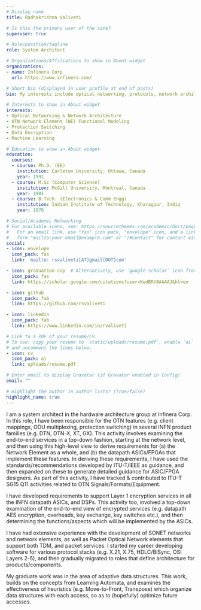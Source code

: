 ```yaml
---
# Display name
title: Radhakrishna Valiveti

# Is this the primary user of the site?
superuser: true

# Role/position/tagline
role: System Architect

# Organizations/Affiliations to show in About widget
organizations:
- name: Infinera Corp
  url: https://www.infinera.com/

# Short bio (displayed in user profile at end of posts)
bio: My interests include optical networking, protocols, network architecture.

# Interests to show in About widget
interests:
- Optical Networking & Network Architecture
- OTN Network Element (NE) Functional Modeling
- Protection Switching
- Data Encryption
- Machine Learning

# Education to show in About widget
education:
  courses:
  - course: Ph.D. (EE)
    institution: Carleton University, Ottawa, Canada
    year: 1991
  - course: M.Sc (Computer Science)
    institution: McGill University, Montreal, Canada
    year: 1981
  - course: B.Tech. (Electronics & Comm Engg)
    institution: Indian Institute of Technology, Kharagpur, India
    year: 1978

# Social/Academic Networking
# For available icons, see: https://sourcethemes.com/academic/docs/page-builder/#icons
#   For an email link, use "fas" icon pack, "envelope" icon, and a link in the
#   form "mailto:your-email@example.com" or "/#contact" for contact widget.
social:
- icon: envelope
  icon_pack: fas
  link: 'mailto: rsvaliveti[AT]gmail[DOT]com'

- icon: graduation-cap  # Alternatively, use `google-scholar` icon from `ai` icon pack
  icon_pack: fas
  link: https://scholar.google.com/citations?user=KedBRY8AAAAJ&hl=en

- icon: github
  icon_pack: fab
  link: https://github.com/rsvaliveti

- icon: linkedin
  icon_pack: fab
  link: https://www.linkedin.com/in/rvaliveti

# Link to a PDF of your resume/CV.
# To use: copy your resume to `static/uploads/resume.pdf`, enable `ai` icons in `params.toml`, 
# and uncomment the lines below.
- icon: cv
  icon_pack: ai
  link: uploads/resume.pdf

# Enter email to display Gravatar (if Gravatar enabled in Config)
email: ""

# Highlight the author in author lists? (true/false)
highlight_name: true
---
```


I am a system architect in the hardware architecture group at Infinera Corp. In
this role, I have been responsible for the OTN features (e.g. client mappings,
ODU multiplexing, protection switching) in several INFN product families
(e.g. DTN, DTN-X, XT, GX). This activity involves examining the end-to-end
services in a top-down fashion, starting at the network level, and then using
this high-level view to derive requirements for (a) the Network Element as a
whole, and (b) the datapath ASICs/FPGAs that implement these features. In
deriving these requirements, I have used the standards/recommendations
developed by ITU-T/IEEE as guidance, and then expanded on these to generate
detailed guidance for ASIC/FPGA designers. As part of this activity, I have
tracked & contributed to ITU-T SG15 Q11 activities related to OTN
Signals/Formats/Equipment.

I have developed requirements to support Layer 1 encryption services in all the
INFN datapath ASICs, and DSPs. This activity too, involved a top-down
examination of the end-to-end view of encrypted services (e.g. datapath AES
encryption, overheads, key exchange, key switches etc.), and then determining
the functions/aspects which will be implemented by the ASICs.

I have had extensive experience with the development of SONET networks and
network elements, as well as Packet Optical Network elements that support both
TDM, and packet services. I started my career developing software for various
protocol stacks (e.g. X.21, X.75, HDLC/BiSync, OSI Layers 2-5), and then
gradually migrated to roles that define architecture for products/components. 

My graduate work was in the area of adaptive data structures. This work, builds
on the concepts from Learning Automata, and examines the effectiveness of
heuristics (e.g. Move-to-Front, Transpose) which organize data structures with
each access, so as to (hopefully) optimize future accesses.


